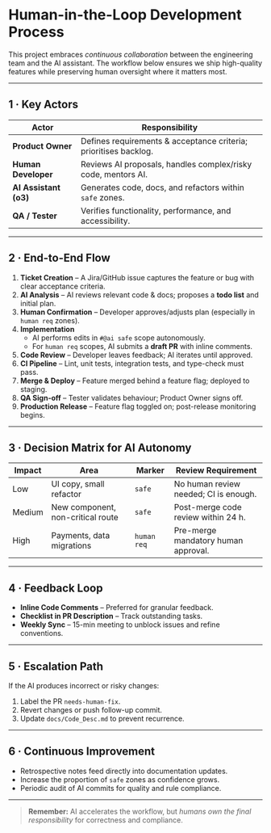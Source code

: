 # Human-in-the-Loop Development Process

This project embraces *continuous collaboration* between the engineering team and the AI assistant.  The workflow below ensures we ship high-quality features while preserving human oversight where it matters most.

---

## 1 · Key Actors
| Actor | Responsibility |
|-------|----------------|
| **Product Owner** | Defines requirements & acceptance criteria; prioritises backlog. |
| **Human Developer** | Reviews AI proposals, handles complex/risky code, mentors AI. |
| **AI Assistant (o3)** | Generates code, docs, and refactors within `safe` zones. |
| **QA / Tester** | Verifies functionality, performance, and accessibility. |

---

## 2 · End-to-End Flow
1. **Ticket Creation** – A Jira/GitHub issue captures the feature or bug with clear acceptance criteria.
2. **AI Analysis** – AI reviews relevant code & docs; proposes a **todo list** and initial plan.
3. **Human Confirmation** – Developer approves/adjusts plan (especially in `human req` zones).
4. **Implementation**
   * AI performs edits in `#@ai safe` scope autonomously.
   * For `human req` scopes, AI submits a **draft PR** with inline comments.
5. **Code Review** – Developer leaves feedback; AI iterates until approved.
6. **CI Pipeline** – Lint, unit tests, integration tests, and type-check must pass.
7. **Merge & Deploy** – Feature merged behind a feature flag; deployed to staging.
8. **QA Sign-off** – Tester validates behaviour; Product Owner signs off.
9. **Production Release** – Feature flag toggled on; post-release monitoring begins.

---

## 3 · Decision Matrix for AI Autonomy
| Impact | Area | Marker | Review Requirement |
|--------|------|--------|--------------------|
| Low | UI copy, small refactor | `safe` | No human review needed; CI is enough. |
| Medium | New component, non-critical route | `safe` | Post-merge code review within 24 h. |
| High | Payments, data migrations | `human req` | Pre-merge mandatory human approval. |

---

## 4 · Feedback Loop
* **Inline Code Comments** – Preferred for granular feedback.
* **Checklist in PR Description** – Track outstanding tasks.
* **Weekly Sync** – 15-min meeting to unblock issues and refine conventions.

---

## 5 · Escalation Path
If the AI produces incorrect or risky changes:
1. Label the PR `needs-human-fix`.
2. Revert changes or push follow-up commit.
3. Update `docs/Code_Desc.md` to prevent recurrence.

---

## 6 · Continuous Improvement
* Retrospective notes feed directly into documentation updates.
* Increase the proportion of `safe` zones as confidence grows.
* Periodic audit of AI commits for quality and rule compliance.

---

> **Remember:** AI accelerates the workflow, but *humans own the final responsibility* for correctness and compliance. 